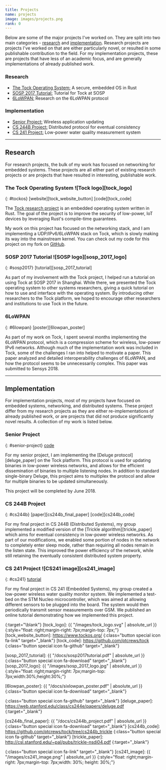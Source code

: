 ```yaml
---
title: Projects
name: projects
image: images/projects.png
rank: 0
---
```

Below are some of the major projects I've worked on. They are split into two
main categories - [research](#research) and [implementation](#implementation).
Research projects are projects I've worked on that are either particularly
novel, or resulted in some publishable contribution to the field. For my
implementation projects, these are projects that have less of an academic focus,
and are generally implementations of already published work.

### Research
- [The Tock Operating System:](#tockos) A secure, embedded OS in Rust
- [SOSP 2017 Tutorial:](#sosp2017) Tutorial for Tock at SOSP
- [6LoWPAN:](#6lowpan) Research on the 6LoWPAN protocol

### Implementation
- [Senior Project:](#senior-project) Wireless application updating
- [CS 244B Project:](#cs244b) Distributed protocol for eventual consistency
- [CS 241 Project:](#cs241) Low-power water quality measurement system

-------------------------------------------------------------------------------

## Research
For research projects, the bulk of my work has focused on networking for
embedded systems. These projects are all either part of existing research
projects or are projects that have resulted in interesting, publishable work.

### The Tock Operating System ![Tock logo][tock_logo]
{: #tockos}
[website][tock_website_button]
[code][tock_code]

The [Tock research project][tock_website] is an embedded operating
system written in Rust. The goal of the project is to improve the security of
low-power, IoT devices by leveraging Rust's compile-time guarantees.


My work on this project has focused on the networking stack, and I am
implementing a UDP/IPv6/6LoWPAN stack on Tock, which is slowly making its way
into the mainstream kernel. You can check out my code for this project on my
fork on [GitHub](https://github.com/ptcrews/tock).

### SOSP 2017 Tutorial ![SOSP logo][sosp_2017_logo]
{: #sosp2017}
[tutorial][sosp_2017_tutorial]

As part of my involvement with the Tock project, I helped run a tutorial on
using Tock at SOSP 2017 in Shanghai. While there, we presented the Tock
operating system to other systems researchers, giving a quick tutorial on how
to use and interface with the operating system. By introducing other researchers
to the Tock platform, we hoped to encourage other researchers and institutions
to use Tock in the future.

### 6LoWPAN
{: #6lowpan}
[poster][6lowpan_poster]

As part of my work on Tock, I spent several months implementing the 6LoWPAN
protocol, which is a compression scheme for wireless, low-power IPv6 networks.
Although much of the implementation work was included in Tock, some of the
challenges I ran into helped to motivate a paper. This paper analyzed and
detailed interoperability challenges of 6LoWPAN, and how the protocol seems to
be unnecessarily complex. This paper was submitted to Sensys 2018.

-------------------------------------------------------------------------------

## Implementation

For implementation projects, most of my projects have focused on embedded
systems, networking, and distributed systems. These project differ from my
research projects as they are either re-implementations of already published
work, or are projects that did not produce significantly novel results.
A collection of my work is listed below.

### Senior Project
{: #senior-project}
[code][senior_project_code]

For my senior project, I am implementing the [Deluge protocol][deluge_paper]
on the Tock platform. This protocol is used for updating binaries in low-power
wireless networks, and allows for the efficient dissemination of binaries to
multiple listening nodes. In addition to standard single-binary Deluge, this
project aims to multiplex the protocol and allow for multiple binaries to be
updated simultaneously.

This project will be completed by June 2018.

### CS 244B Project
{: #cs244b}
[paper][cs244b_final_paper]
[code][cs244b_code]

For my final project in CS 244B (Distributed Systems), my group implemented a
modified version of the [Trickle algorithm][trickle_paper] which aims for
eventual consistency in low-power wireless networks. As part of our
modifications, we enabled some portion of nodes in the network to completely
enter sleep mode, rather than requiring all nodes remain in the listen state.
This improved the power efficiency of the network, while still retaining the
eventually consistent distributed system property.

### CS 241 Project ![CS241 image][cs241_image]
{: #cs241}
[tutorial][cs241_tutorial]

For my final project in CS 241 (Embedded Systems), my group created a low-power
wireless water quality monitor system. We implemented a test-bed on the STM
Nucleo microcontroller, which was aimed at allowing different sensors to be
plugged into the board. The system would then periodically transmit sensor
measurements over GSM. We published an online tutorial demonstrating how we
implemented this project.

[tock_website]: https://www.tockos.org/
{:target="\blank"}
[tock_logo]: {{ "/images/tock_logo.svg" | absolute_url }}
{:style="float: right;margin-right: 7px;margin-top: 7px;"}
[tock_website_button]: https://www.tockos.org/
{:class="button special icon fa-link" target="\_blank"}
[tock_code]: https://github.com/ptcrews/tock
{:class="button special icon fa-github" target="\_blank"}

[sosp_2017_tutorial]: {{ "/docs/sosp2017tutorial.pdf" | absolute_url }}
{:class="button special icon fa-download" target="\_blank"}
[sosp_2017_logo]: {{ "/images/sosp_2017_logo.jpg" | absolute_url }}
{:style="float: right;margin-right: 7px;margin-top: 7px;width:30%;height:30%;"}

[6lowpan_poster]: {{ "/docs/sixlowpan_poster.pdf" | absolute_url }}
{:class="button special icon fa-download" target="\_blank"}

[senior_project_code]: https://github.com/ptcrews/tock/tree/deluge_protocol
{:class="button special icon fa-github" target="\_blank"}
[deluge_paper]: https://web.stanford.edu/class/cs244e/papers/deluge.pdf
{:target="\_blank"}

[cs244b_final_paper]: {{ "/docs/cs244b_project.pdf" | absolute_url }}
{:class="button special icon fa-download" target="\_blank"}
[cs244b_code]: https://github.com/ptcrews/tock/tree/cs244b_trickle
{:class="button special icon fa-github" target="\_blank"}
[trickle_paper]: http://csl.stanford.edu/~pal/pubs/trickle-nsdi04.pdf
{:target="\_blank"}

[cs241_tutorial]: http://www.instructables.com/id/Low-Energy-River-Quality-Monitor/
{:class="button special icon fa-link" target="\_blank"}
[cs241_image]: {{ "/images/cs241_image.png" | absolute_url }}
{:style="float: right;margin-right: 7px;margin-top: 7px;width: 30%; height: 30%;"}
